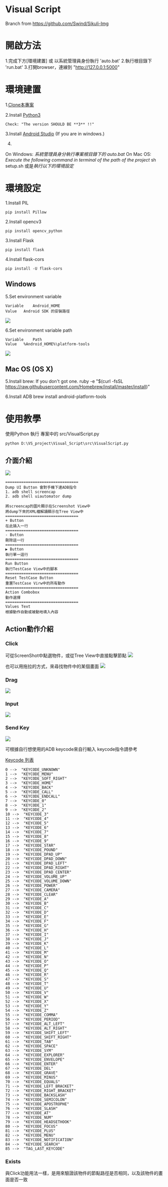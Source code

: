 # Visual Script
Branch from https://github.com/Swind/Sikuli-Img

# 開啟方法

1.完成下方[環境建置] 或 以系統管理員身份執行 'auto.bat'
2.執行根目錄下 'run.bat'
3.打開browser，連線到 "http://127.0.0.1:5000"

# 環境建置

1.[Clone本專案](https://github.com/NTUTVisualScript/Visual_Script.git)

2.Install [Python3](https://www.python.org/downloads/)  

    Check: "The version SHOULD BE **3** !!"

3.Install [Android Studio](https://developer.android.com/studio/index.html) (If you are in windows.)

4.
  On Windows: *系統管理員身分執行專案根目錄下的 auto.bat*
  On Mac OS: *Execute the following command in terminal of the path of the project*
    sh setup.sh
  或是*執行以下的環境設定*

# 環境設定


1.Install PIL  

    pip install Pillow

2.Install opencv3  

    pip install opencv_python


3.Install Flask

    pip install flask

4.Install flask-cors

    pip install -U flask-cors


## Windows

5.Set environment variable  

    Variable    Android_HOME    
    Value   Android SDK 的安裝路徑  

![](/pic/Environmental.PNG)

6.Set environment variable path  

    Variable    Path    
    Value   %Android_HOME%\platform-tools  

![](/pic/SystemPath.PNG)

## Mac OS (OS X)

5.Install brew: If you don't got one.
    ruby -e "$(curl -fsSL https://raw.githubusercontent.com/Homebrew/install/master/install)"

6.Install ADB
    brew install android-platform-tools


# 使用教學
使用Python 執行 專案中的 src/VisualScript.py  

    python D:\VS_project\Visual_Script\src\VisualScript.py

## 介面介紹

![](/pic/View_Introduction.png)

	================================
	Dump UI Button 會對手機下達ADB指令
	1. adb shell screencap
	2. adb shell uiautomator dump

	將screencap的圖片顯示在Screenshot View中
	將dump下來的XML檔解讀顯示在Tree View中
	================================
	+ Button
	在此插入一行
	================================
	- Button
	刪除這一行
	================================
	▶ Button
	執行單一這行
	================================
	Run Button
	執行TestCase View中的腳本
	================================
	Reset TestCase Button
	重置TestCase Virw中的所有動作
	================================
	Action Combobox
	動作選擇
	================================
	Values Text
	根據動作自動或被動地填入內容



## Action動作介紹
### Click

可從ScreenShot中點選物件，或從Tree View中直接點擊節點
![](/pic/Click.gif)

也可以用拖拉的方式，來尋找物件中的某個畫面
![](/pic/Click2.gif)


### Drag
![](/pic/Drag.gif)

### Input
![](/pic/Input.gif)

### Send Key

![](/pic/Send_key.gif)

可根據自行想使用的ADB keycode來自行輸入
keycode指令請參考

[Keycode 列表](http://blog.csdn.net/jlminghui/article/details/39268419)

	0 -->  "KEYCODE_UNKNOWN"
	1 -->  "KEYCODE_MENU"
	2 -->  "KEYCODE_SOFT_RIGHT"
	3 -->  "KEYCODE_HOME"
	4 -->  "KEYCODE_BACK"
	5 -->  "KEYCODE_CALL"
	6 -->  "KEYCODE_ENDCALL"
	7 -->  "KEYCODE_0"
	8 -->  "KEYCODE_1"
	9 -->  "KEYCODE_2"
	10 -->  "KEYCODE_3"
	11 -->  "KEYCODE_4"
	12 -->  "KEYCODE_5"
	13 -->  "KEYCODE_6"
	14 -->  "KEYCODE_7"
	15 -->  "KEYCODE_8"
	16 -->  "KEYCODE_9"
	17 -->  "KEYCODE_STAR"
	18 -->  "KEYCODE_POUND"
	19 -->  "KEYCODE_DPAD_UP"
	20 -->  "KEYCODE_DPAD_DOWN"
	21 -->  "KEYCODE_DPAD_LEFT"
	22 -->  "KEYCODE_DPAD_RIGHT"
	23 -->  "KEYCODE_DPAD_CENTER"
	24 -->  "KEYCODE_VOLUME_UP"
	25 -->  "KEYCODE_VOLUME_DOWN"
	26 -->  "KEYCODE_POWER"
	27 -->  "KEYCODE_CAMERA"
	28 -->  "KEYCODE_CLEAR"
	29 -->  "KEYCODE_A"
	30 -->  "KEYCODE_B"
	31 -->  "KEYCODE_C"
	32 -->  "KEYCODE_D"
	33 -->  "KEYCODE_E"
	34 -->  "KEYCODE_F"
	35 -->  "KEYCODE_G"
	36 -->  "KEYCODE_H"
	37 -->  "KEYCODE_I"
	38 -->  "KEYCODE_J"
	39 -->  "KEYCODE_K"
	40 -->  "KEYCODE_L"
	41 -->  "KEYCODE_M"
	42 -->  "KEYCODE_N"
	43 -->  "KEYCODE_O"
	44 -->  "KEYCODE_P"
	45 -->  "KEYCODE_Q"
	46 -->  "KEYCODE_R"
	47 -->  "KEYCODE_S"
	48 -->  "KEYCODE_T"
	49 -->  "KEYCODE_U"
	50 -->  "KEYCODE_V"
	51 -->  "KEYCODE_W"
	52 -->  "KEYCODE_X"
	53 -->  "KEYCODE_Y"
	54 -->  "KEYCODE_Z"
	55 -->  "KEYCODE_COMMA"
	56 -->  "KEYCODE_PERIOD"
	57 -->  "KEYCODE_ALT_LEFT"
	58 -->  "KEYCODE_ALT_RIGHT"
	59 -->  "KEYCODE_SHIFT_LEFT"
	60 -->  "KEYCODE_SHIFT_RIGHT"
	61 -->  "KEYCODE_TAB"
	62 -->  "KEYCODE_SPACE"
	63 -->  "KEYCODE_SYM"
	64 -->  "KEYCODE_EXPLORER"
	65 -->  "KEYCODE_ENVELOPE"
	66 -->  "KEYCODE_ENTER"
	67 -->  "KEYCODE_DEL"
	68 -->  "KEYCODE_GRAVE"
	69 -->  "KEYCODE_MINUS"
	70 -->  "KEYCODE_EQUALS"
	71 -->  "KEYCODE_LEFT_BRACKET"
	72 -->  "KEYCODE_RIGHT_BRACKET"
	73 -->  "KEYCODE_BACKSLASH"
	74 -->  "KEYCODE_SEMICOLON"
	75 -->  "KEYCODE_APOSTROPHE"
	76 -->  "KEYCODE_SLASH"
	77 -->  "KEYCODE_AT"
	78 -->  "KEYCODE_NUM"
	79 -->  "KEYCODE_HEADSETHOOK"
	80 -->  "KEYCODE_FOCUS"
	81 -->  "KEYCODE_PLUS"
	82 -->  "KEYCODE_MENU"
	83 -->  "KEYCODE_NOTIFICATION"
	84 -->  "KEYCODE_SEARCH"
	85 -->  "TAG_LAST_KEYCODE"


### Exists
與Click功能用法一樣，是用來驗證該物件的節點路徑是否相同，以及該物件的畫面是否一致
